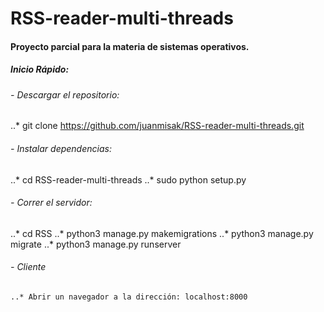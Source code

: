 # RSS-reader-multi-threads
#### Proyecto parcial para la materia de sistemas operativos.

##### Inicio Rápido:
###### - Descargar el repositorio:
..* git clone https://github.com/juanmisak/RSS-reader-multi-threads.git

###### - Instalar dependencias:
..* cd RSS-reader-multi-threads
..* sudo python setup.py

###### - Correr el servidor:
..* cd RSS
..* python3 manage.py makemigrations
..* python3 manage.py migrate
..* python3 manage.py runserver

###### - Cliente
	..* Abrir un navegador a la dirección: localhost:8000 

